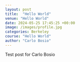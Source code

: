 ```yaml
---
layout: post
title:  "Hello World"
venue: "Hello World"
date: 2024-05-25 17:45:25 +00:00
image: /images/profile.jpg
categories: Berkeley
course: "Hello World"
author: "Carlo Bosio"
---
```

Test post for Carlo Bosio